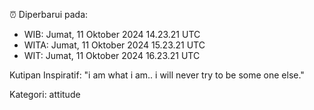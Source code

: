 ⏰ Diperbarui pada:
- WIB: Jumat, 11 Oktober 2024 14.23.21 UTC
- WITA: Jumat, 11 Oktober 2024 15.23.21 UTC
- WIT: Jumat, 11 Oktober 2024 16.23.21 UTC

Kutipan Inspiratif:
"i am what i am.. i will never try to be some one else."


Kategori: attitude


